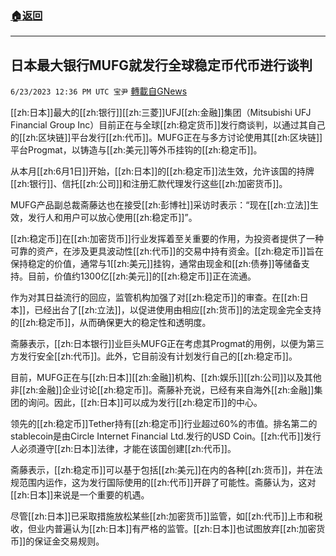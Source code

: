 ###  [:house:返回](README.md)
---


## 日本最大银行MUFG就发行全球稳定币代币进行谈判
`6/23/2023 12:36 PM UTC 宝尹` [轉載自GNews](https://gnews.org/articles/1406778)

  
[[zh:日本]]最大的[[zh:银行]][[zh:三菱]]UFJ[[zh:金融]]集团（Mitsubishi UFJ Financial Group Inc）目前正在与全球[[zh:稳定货币]]发行商谈判，以通过其自己的[[zh:区块链]]平台发行[[zh:代币]]。MUFG正在与多方讨论使用其[[zh:区块链]]平台Progmat，以铸造与[[zh:美元]]等外币挂钩的[[zh:稳定币]]。

从本月[[zh:6月1日]]开始，[[zh:日本]]的[[zh:稳定币]]法生效，允许该国的持牌[[zh:银行]]、信托[[zh:公司]]和注册汇款代理发行这些[[zh:加密货币]]。

MUFG产品副总裁斋藤达也在接受[[zh:彭博社]]采访时表示：“现在[[zh:立法]]生效，发行人和用户可以放心使用[[zh:稳定币]]”。

[[zh:稳定币]]在[[zh:加密货币]]行业发挥着至关重要的作用，为投资者提供了一种可靠的资产，在涉及更具波动性[[zh:代币]]的交易中持有资金。[[zh:稳定币]]旨在保持稳定的价值，通常与1[[zh:美元]]挂钩，通常由现金和[[zh:债券]]等储备支持。目前，价值约1300亿[[zh:美元]]的[[zh:稳定币]]正在流通。

作为对其日益流行的回应，监管机构加强了对[[zh:稳定币]]的审查。在[[zh:日本]]，已经出台了[[zh:立法]]，以促进使用由相应[[zh:货币]]的法定现金完全支持的[[zh:稳定币]]，从而确保更大的稳定性和透明度。

斋藤表示，[[zh:日本银行]]业巨头MUFG正在考虑其Progmat的用例，以便为第三方发行安全[[zh:代币]]。此外，它目前没有计划发行自己的[[zh:稳定币]]。

目前，MUFG正在与[[zh:日本]][[zh:金融]]机构、[[zh:娱乐]][[zh:公司]]以及其他非[[zh:金融]]企业讨论[[zh:稳定币]]。斋藤补充说，已经有来自海外[[zh:金融]]集团的询问。因此，[[zh:日本]]可以成为发行[[zh:稳定币]]的中心。

领先的[[zh:稳定币]]Tether持有[[zh:稳定币]]行业超过60%的市值。排名第二的stablecoin是由Circle Internet Financial Ltd.发行的USD Coin。[[zh:代币]]发行人必须遵守[[zh:日本]]法律，才能在该国创建[[zh:代币]]。

斋藤表示，[[zh:稳定币]]可以基于包括[[zh:美元]]在内的各种[[zh:货币]]，并在法规范围内运作，这为发行国际使用的[[zh:代币]]开辟了可能性。斋藤认为，这对[[zh:日本]]来说是一个重要的机遇。

尽管[[zh:日本]]已采取措施放松某些[[zh:加密货币]]监管，如[[zh:代币]]上市和税收，但业内普遍认为[[zh:日本]]有严格的监管。[[zh:日本]]也试图放弃[[zh:加密货币]]的保证金交易规则。
